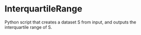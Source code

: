 # InterquartileRange
Python script that creates a dataset S from input, and outputs the interquartile range of S.
